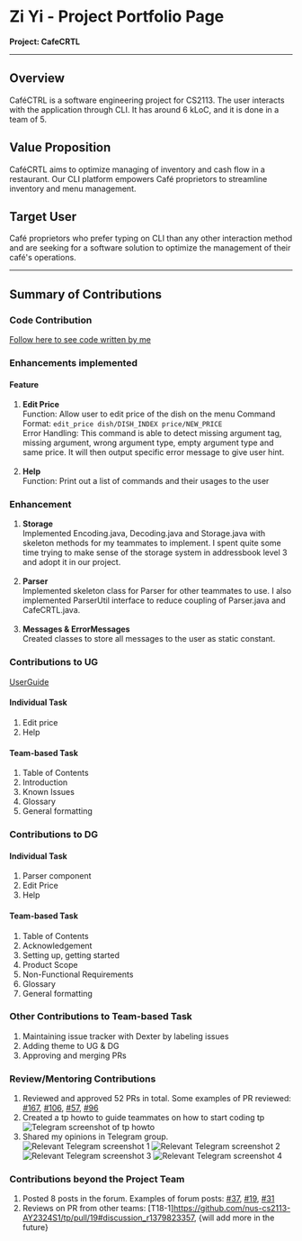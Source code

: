 # Zi Yi - Project Portfolio Page

**Project: CafeCRTL**

-----------------------------------------------------------------------------------------------
## **Overview**
CaféCTRL is a software engineering project for CS2113. The user interacts with the application through CLI. It has around 6 kLoC, and it is done in a team of 5.

## **Value Proposition**
CaféCRTL aims to optimize managing of inventory and cash flow in a restaurant. Our CLI platform empowers Café proprietors to streamline inventory and menu management.

## **Target User**
Café proprietors who prefer typing on CLI than any other interaction method and are seeking for a software solution to optimize the management of their café's operations.

-----------------------------------------------------------------------------------------------

## **Summary of Contributions**
### Code Contribution

[Follow here to see code written by me](https://nus-cs2113-ay2324s1.github.io/tp-dashboard/?search=ziyi105&breakdown=false&sort=groupTitle%20dsc&sortWithin=title&since=2023-09-22&timeframe=commit&mergegroup=&groupSelect=groupByRepos&tabOpen=true&tabType=authorship&tabAuthor=ziyi105&tabRepo=AY2324S1-CS2113-T17-2%2Ftp%5Bmaster%5D&authorshipIsMergeGroup=false&authorshipFileTypes=docs~functional-code~test-code&authorshipIsBinaryFileTypeChecked=false&authorshipIsIgnoredFilesChecked=false)

### Enhancements implemented

#### Feature

1.  **Edit Price** <br>
    Function: Allow user to edit price of the dish on the menu
    Command Format: `edit_price dish/DISH_INDEX price/NEW_PRICE`<br>
    Error Handling: This command is able to detect missing argument tag, missing argument, wrong argument type, empty argument type and same price. It will then output specific error message to give user hint.
    <br/><br/>
2.  **Help** <br>
    Function: Print out a list of commands and their usages to the user<br>

### Enhancement
1. **Storage**<br>
   Implemented Encoding.java, Decoding.java and Storage.java with skeleton methods for my teammates to implement. I spent quite some time trying to make sense of the storage system in addressbook level 3 and adopt it in our project. 
    <br><br>
2. **Parser**<br>
   Implemented skeleton class for Parser for other teammates to use. I also implemented ParserUtil interface to reduce coupling of Parser.java and CafeCRTL.java.
   <br><br>
3. **Messages & ErrorMessages**<br>
   Created classes to store all messages to the user as static constant.

### Contributions to UG
[UserGuide](https://ay2324s1-cs2113-t17-2.github.io/tp/UserGuide.html)

#### Individual Task
1. Edit price
2. Help

#### Team-based Task
1. Table of Contents
2. Introduction
3. Known Issues
4. Glossary
5. General formatting

### Contributions to DG
#### Individual Task
1. Parser component
2. Edit Price
3. Help

#### Team-based Task
1. Table of Contents
2. Acknowledgement
3. Setting up, getting started
4. Product Scope
5. Non-Functional Requirements
6. Glossary
7. General formatting

### Other Contributions to Team-based Task
1. Maintaining issue tracker with Dexter by labeling issues
2. Adding theme to UG & DG
3. Approving and merging PRs

### Review/Mentoring Contributions
1. Reviewed and approved 52 PRs in total.
   Some examples of PR reviewed: [#167](https://github.com/AY2324S1-CS2113-T17-2/tp/pull/167), [#106](https://github.com/AY2324S1-CS2113-T17-2/tp/pull/106), [#57](https://github.com/AY2324S1-CS2113-T17-2/tp/pull/57),
   [#96](https://github.com/AY2324S1-CS2113-T17-2/tp/pull/96)
2. Created a tp howto to guide teammates on how to start coding tp 
   ![Telegram screenshot of tp howto](../images_PPP/ziyi/tp_howto.png)
3. Shared my opinions in Telegram group.
   ![Relevant Telegram screenshot 1](../images_PPP/ziyi/telegram_chef_text.png)
   ![Relevant Telegram screenshot 2](../images_PPP/ziyi/relevant_telegram_screenshot_2.png)
   ![Relevant Telegram screenshot 3](../images_PPP/ziyi/relevant_telegram_screenshot_3.png)
   ![Relevant Telegram screenshot 4](../images_PPP/ziyi/relevant_telagram_screenshot_4.png)

### Contributions beyond the Project Team
1. Posted 8 posts in the forum.
   Examples of forum posts: [#37](https://github.com/nus-cs2113-AY2324S1/forum/issues/37), [#19](https://github.com/nus-cs2113-AY2324S1/forum/issues/19), [#31](https://github.com/nus-cs2113-AY2324S1/forum/issues/31)
2. Reviews on PR from other teams: [T18-1]https://github.com/nus-cs2113-AY2324S1/tp/pull/19#discussion_r1379823357, {will add more in the future}
